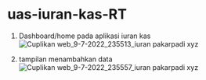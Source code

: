 # uas-iuran-kas-RT

1. Dashboard/home pada aplikasi iuran kas
![Cuplikan web_9-7-2022_235513_iuran pakarpadi xyz](https://user-images.githubusercontent.com/102292839/178116744-7d070a63-0b63-4b0b-baab-cd8f8c6a106e.jpeg)

2. tampilan menambahkan data
![Cuplikan web_9-7-2022_235557_iuran pakarpadi xyz](https://user-images.githubusercontent.com/102292839/178116894-c6c09e33-3db0-40b6-8320-c42f61224ef0.jpeg)
